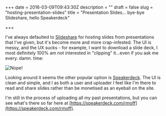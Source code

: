 +++
date = 2016-03-09T09:43:30Z
description = ""
draft = false
slug = "hosting-presentation-slides"
title = "Presentation Slides… bye-bye Slideshare, hello Speakerdeck"

+++

I've always defaulted to [Slideshare](http://slideshare.net/themoff) for hosting slides from presentations that I've given, but it's become more and more crap-infested. The UI is messy, and the UX sucks - for example, I want to download a slide deck, I most definitely 100% am not interested in "clipping" it...even if you ask me every. damn. time: 

![Nope!](/images/2016/03/2016-03-09_09-32-29-1.png)

Looking around it seems the other popular option is [Speakerdeck](http://speakerdeck.com). The UI is clean and simple, and I as both a user and uploader I feel like I'm there to read and share slides rather than be monetised as an eyeball on the site. 

I'm still in the process of uploading all my past presentations, but you can see what's there so far here at [https://speakerdeck.com/rmoff](https://speakerdeck.com/rmoff).
